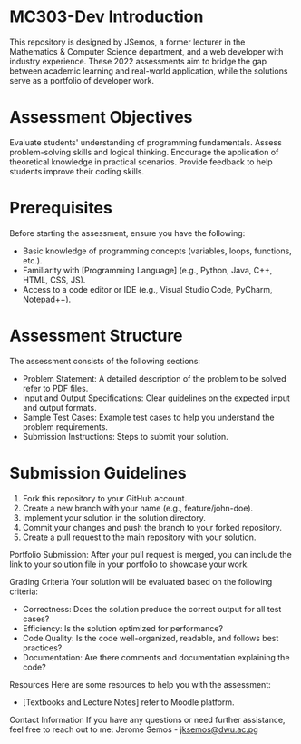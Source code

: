 # MC303-Dev Introduction
This repository is designed by JSemos, a former lecturer in the Mathematics & Computer Science department, and a web developer with industry experience. These 2022 assessments aim to bridge the gap between academic learning and real-world application, while the solutions serve as a portfolio of developer work.

# Assessment Objectives
Evaluate students' understanding of programming fundamentals.
Assess problem-solving skills and logical thinking.
Encourage the application of theoretical knowledge in practical scenarios.
Provide feedback to help students improve their coding skills.

# Prerequisites
Before starting the assessment, ensure you have the following:
- Basic knowledge of programming concepts (variables, loops, functions, etc.).
- Familiarity with [Programming Language] (e.g., Python, Java, C++, HTML, CSS, JS).
- Access to a code editor or IDE (e.g., Visual Studio Code, PyCharm, Notepad++).

# Assessment Structure
The assessment consists of the following sections:
- Problem Statement: A detailed description of the problem to be solved refer to PDF files.
- Input and Output Specifications: Clear guidelines on the expected input and output formats.
- Sample Test Cases: Example test cases to help you understand the problem requirements.
- Submission Instructions: Steps to submit your solution.

# Submission Guidelines
1. Fork this repository to your GitHub account.
2. Create a new branch with your name (e.g., feature/john-doe).
3. Implement your solution in the solution directory.
4. Commit your changes and push the branch to your forked repository.
5. Create a pull request to the main repository with your solution.

Portfolio Submission: After your pull request is merged, you can include the link to your solution file in your portfolio to showcase your work.

Grading Criteria
Your solution will be evaluated based on the following criteria:
- Correctness: Does the solution produce the correct output for all test cases?
- Efficiency: Is the solution optimized for performance?
- Code Quality: Is the code well-organized, readable, and follows best practices?
- Documentation: Are there comments and documentation explaining the code?

Resources
Here are some resources to help you with the assessment:
- [Textbooks and Lecture Notes] refer to Moodle platform.

Contact Information
If you have any questions or need further assistance, feel free to reach out to me:
Jerome Semos - jksemos@dwu.ac.pg
